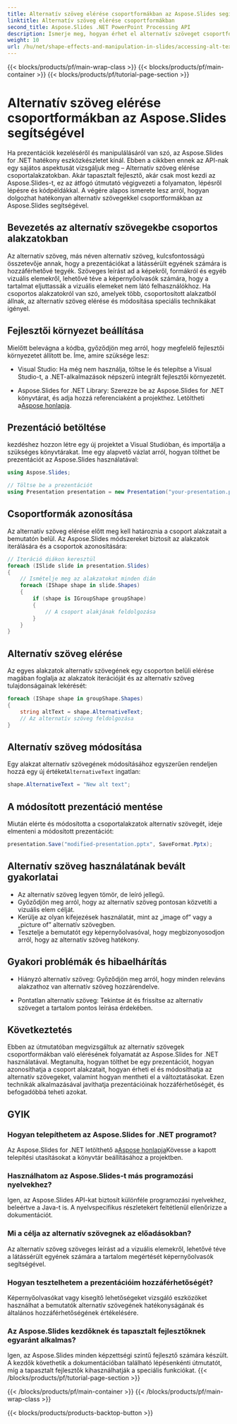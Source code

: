 ```yaml
---
title: Alternatív szöveg elérése csoportformákban az Aspose.Slides segítségével
linktitle: Alternatív szöveg elérése csoportformákban
second_title: Aspose.Slides .NET PowerPoint Processing API
description: Ismerje meg, hogyan érhet el alternatív szöveget csoportformákban az Aspose.Slides for .NET segítségével. Útmutató lépésről lépésre kódpéldákkal.
weight: 10
url: /hu/net/shape-effects-and-manipulation-in-slides/accessing-alt-text-group-shapes/
---
```


{{< blocks/products/pf/main-wrap-class >}}
{{< blocks/products/pf/main-container >}}
{{< blocks/products/pf/tutorial-page-section >}}

# Alternatív szöveg elérése csoportformákban az Aspose.Slides segítségével


Ha prezentációk kezeléséről és manipulálásáról van szó, az Aspose.Slides for .NET hatékony eszközkészletet kínál. Ebben a cikkben ennek az API-nak egy sajátos aspektusát vizsgáljuk meg – Alternatív szöveg elérése csoportalakzatokban. Akár tapasztalt fejlesztő, akár csak most kezdi az Aspose.Slides-t, ez az átfogó útmutató végigvezeti a folyamaton, lépésről lépésre és kódpéldákkal. A végére alapos ismerete lesz arról, hogyan dolgozhat hatékonyan alternatív szövegekkel csoportformákban az Aspose.Slides segítségével.

## Bevezetés az alternatív szövegekbe csoportos alakzatokban

Az alternatív szöveg, más néven alternatív szöveg, kulcsfontosságú összetevője annak, hogy a prezentációkat a látássérült egyének számára is hozzáférhetővé tegyék. Szöveges leírást ad a képekről, formákról és egyéb vizuális elemekről, lehetővé téve a képernyőolvasók számára, hogy a tartalmat eljuttassák a vizuális elemeket nem látó felhasználókhoz. Ha csoportos alakzatokról van szó, amelyek több, csoportosított alakzatból állnak, az alternatív szöveg elérése és módosítása speciális technikákat igényel.

## Fejlesztői környezet beállítása

Mielőtt belevágna a kódba, győződjön meg arról, hogy megfelelő fejlesztői környezetet állított be. Íme, amire szüksége lesz:

- Visual Studio: Ha még nem használja, töltse le és telepítse a Visual Studio-t, a .NET-alkalmazások népszerű integrált fejlesztői környezetét.

-  Aspose.Slides for .NET Library: Szerezze be az Aspose.Slides for .NET könyvtárat, és adja hozzá referenciaként a projekthez. Letöltheti a[Aspose honlapja](https://reference.aspose.com/slides/net/).

## Prezentáció betöltése

kezdéshez hozzon létre egy új projektet a Visual Studióban, és importálja a szükséges könyvtárakat. Íme egy alapvető vázlat arról, hogyan tölthet be prezentációt az Aspose.Slides használatával:

```csharp
using Aspose.Slides;

// Töltse be a prezentációt
using Presentation presentation = new Presentation("your-presentation.pptx");
```

## Csoportformák azonosítása

Az alternatív szöveg elérése előtt meg kell határoznia a csoport alakzatait a bemutatón belül. Az Aspose.Slides módszereket biztosít az alakzatok iterálására és a csoportok azonosítására:

```csharp
// Iteráció diákon keresztül
foreach (ISlide slide in presentation.Slides)
{
    // Ismételje meg az alakzatokat minden dián
    foreach (IShape shape in slide.Shapes)
    {
        if (shape is IGroupShape groupShape)
        {
            // A csoport alakjának feldolgozása
        }
    }
}
```

## Alternatív szöveg elérése

Az egyes alakzatok alternatív szövegének egy csoporton belüli elérése magában foglalja az alakzatok iterációját és az alternatív szöveg tulajdonságainak lekérését:

```csharp
foreach (IShape shape in groupShape.Shapes)
{
    string altText = shape.AlternativeText;
    // Az alternatív szöveg feldolgozása
}
```

## Alternatív szöveg módosítása

 Egy alakzat alternatív szövegének módosításához egyszerűen rendeljen hozzá egy új értéket`AlternativeText` ingatlan:

```csharp
shape.AlternativeText = "New alt text";
```

## A módosított prezentáció mentése

Miután elérte és módosította a csoportalakzatok alternatív szövegét, ideje elmenteni a módosított prezentációt:

```csharp
presentation.Save("modified-presentation.pptx", SaveFormat.Pptx);
```

## Alternatív szöveg használatának bevált gyakorlatai

- Az alternatív szöveg legyen tömör, de leíró jellegű.
- Győződjön meg arról, hogy az alternatív szöveg pontosan közvetíti a vizuális elem célját.
- Kerülje az olyan kifejezések használatát, mint az „image of” vagy a „picture of” alternatív szövegben.
- Tesztelje a bemutatót egy képernyőolvasóval, hogy megbizonyosodjon arról, hogy az alternatív szöveg hatékony.

## Gyakori problémák és hibaelhárítás

- Hiányzó alternatív szöveg: Győződjön meg arról, hogy minden releváns alakzathoz van alternatív szöveg hozzárendelve.

- Pontatlan alternatív szöveg: Tekintse át és frissítse az alternatív szöveget a tartalom pontos leírása érdekében.

## Következtetés

Ebben az útmutatóban megvizsgáltuk az alternatív szövegek csoportformákban való elérésének folyamatát az Aspose.Slides for .NET használatával. Megtanulta, hogyan tölthet be egy prezentációt, hogyan azonosíthatja a csoport alakzatait, hogyan érheti el és módosíthatja az alternatív szövegeket, valamint hogyan mentheti el a változtatásokat. Ezen technikák alkalmazásával javíthatja prezentációinak hozzáférhetőségét, és befogadóbbá teheti azokat.

## GYIK

### Hogyan telepíthetem az Aspose.Slides for .NET programot?

 Az Aspose.Slides for .NET letölthető a[Aspose honlapja](https://reference.aspose.com/slides/net/)Kövesse a kapott telepítési utasításokat a könyvtár beállításához a projektben.

### Használhatom az Aspose.Slides-t más programozási nyelvekhez?

Igen, az Aspose.Slides API-kat biztosít különféle programozási nyelvekhez, beleértve a Java-t is. A nyelvspecifikus részletekért feltétlenül ellenőrizze a dokumentációt.

### Mi a célja az alternatív szövegnek az előadásokban?

Az alternatív szöveg szöveges leírást ad a vizuális elemekről, lehetővé téve a látássérült egyének számára a tartalom megértését képernyőolvasók segítségével.

### Hogyan tesztelhetem a prezentációim hozzáférhetőségét?

Képernyőolvasókat vagy kisegítő lehetőségeket vizsgáló eszközöket használhat a bemutatók alternatív szövegének hatékonyságának és általános hozzáférhetőségének értékelésére.

### Az Aspose.Slides kezdőknek és tapasztalt fejlesztőknek egyaránt alkalmas?

Igen, az Aspose.Slides minden képzettségi szintű fejlesztő számára készült. A kezdők követhetik a dokumentációban található lépésenkénti útmutatót, míg a tapasztalt fejlesztők kihasználhatják a speciális funkciókat.
{{< /blocks/products/pf/tutorial-page-section >}}

{{< /blocks/products/pf/main-container >}}
{{< /blocks/products/pf/main-wrap-class >}}

{{< blocks/products/products-backtop-button >}}
